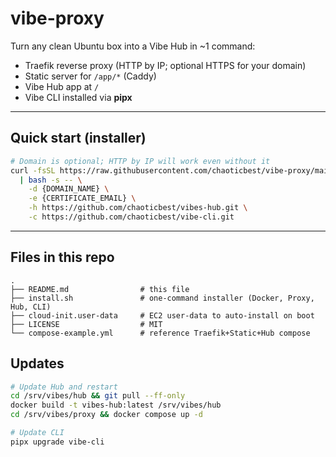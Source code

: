 # vibe-proxy

Turn any clean Ubuntu box into a Vibe Hub in \~1 command:

- Traefik reverse proxy (HTTP by IP; optional HTTPS for your domain)
- Static server for `/app/*` (Caddy)
- Vibe Hub app at `/`
- Vibe CLI installed via **pipx**

---

## Quick start (installer)

```bash
# Domain is optional; HTTP by IP will work even without it
curl -fsSL https://raw.githubusercontent.com/chaoticbest/vibe-proxy/main/install.sh \
  | bash -s -- \
    -d {DOMAIN_NAME} \
    -e {CERTIFICATE_EMAIL} \
    -h https://github.com/chaoticbest/vibes-hub.git \
    -c https://github.com/chaoticbest/vibe-cli.git
```

---

## Files in this repo

```
.
├── README.md                # this file
├── install.sh               # one-command installer (Docker, Proxy, Hub, CLI)
├── cloud-init.user-data     # EC2 user-data to auto-install on boot
├── LICENSE                  # MIT
└── compose-example.yml      # reference Traefik+Static+Hub compose
```

## Updates

```bash
# Update Hub and restart
cd /srv/vibes/hub && git pull --ff-only
docker build -t vibes-hub:latest /srv/vibes/hub
cd /srv/vibes/proxy && docker compose up -d

# Update CLI
pipx upgrade vibe-cli
```
